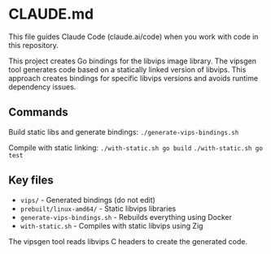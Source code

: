 # CLAUDE.md

This file guides Claude Code (claude.ai/code) when you work with code in this repository.

This project creates Go bindings for the libvips image library. The vipsgen tool generates code based on a statically linked version of libvips. This approach creates bindings for specific libvips versions and avoids runtime dependency issues.

## Commands

Build static libs and generate bindings:
`./generate-vips-bindings.sh`

Compile with static linking:
`./with-static.sh go build`
`./with-static.sh go test`

## Key files

- `vips/` - Generated bindings (do not edit)
- `prebuilt/linux-amd64/` - Static libvips libraries
- `generate-vips-bindings.sh` - Rebuilds everything using Docker
- `with-static.sh` - Compiles with static libvips using Zig

The vipsgen tool reads libvips C headers to create the generated code.
